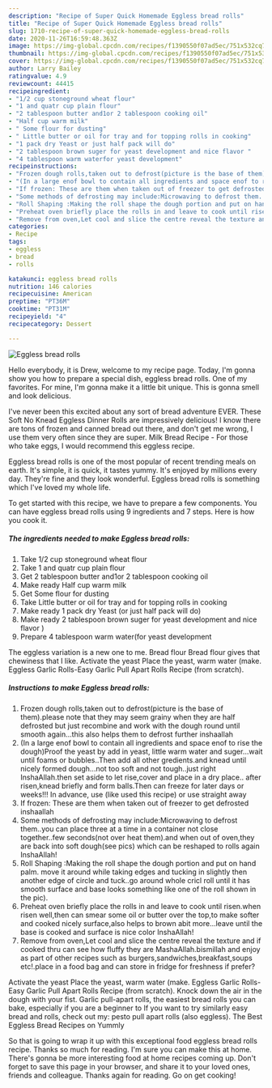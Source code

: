 ```yaml
---
description: "Recipe of Super Quick Homemade Eggless bread rolls"
title: "Recipe of Super Quick Homemade Eggless bread rolls"
slug: 1710-recipe-of-super-quick-homemade-eggless-bread-rolls
date: 2020-11-26T16:59:48.363Z
image: https://img-global.cpcdn.com/recipes/f1390550f07ad5ec/751x532cq70/eggless-bread-rolls-recipe-main-photo.jpg
thumbnail: https://img-global.cpcdn.com/recipes/f1390550f07ad5ec/751x532cq70/eggless-bread-rolls-recipe-main-photo.jpg
cover: https://img-global.cpcdn.com/recipes/f1390550f07ad5ec/751x532cq70/eggless-bread-rolls-recipe-main-photo.jpg
author: Larry Bailey
ratingvalue: 4.9
reviewcount: 44415
recipeingredient:
- "1/2 cup stoneground wheat flour"
- "1 and quatr cup plain flour"
- "2 tablespoon butter and1or 2 tablespoon cooking oil"
- "Half cup warm milk"
- " Some flour for dusting"
- " Little butter or oil for tray and for topping rolls in cooking"
- "1 pack dry Yeast or just half pack will do"
- "2 tablespoon brown suger for yeast development and nice flavor "
- "4 tablespoon warm waterfor yeast development"
recipeinstructions:
- "Frozen dough rolls,taken out to defrost(picture is the base of them).please note that they may seem grainy when they are half defrosted but just recombine and work with the dough round until smooth again...this also helps them to defrost further inshaallah"
- "(In a large enof bowl to contain all ingredients and space enof to rise the dough)Proof the yeast by add in yeast, little warm water and suger...wait until foams or bubbles..Then add all other gredients.and knead until nicely formed dough...not too soft and not tough..just right InshaAllah.then set aside to let rise,cover and place in a dry place.. after risen,knead briefly and form balls.Then can freeze for later days or weeks!!! In advance, use (like used this recipe) or use straight away"
- "If frozen: These are them when taken out of freezer to get defrosted inshaallah"
- "Some methods of defrosting may include:Microwaving to defrost them..you can place three at a time in a container not close together..few seconds(not over heat them).and when out of oven,they are back into soft dough(see pics) which can be reshaped to rolls again InshaAllah!"
- "Roll Shaping :Making the roll shape the dough portion and put on hand palm. move it around while taking edges and tucking in slightly then another edge of circle and tuck..go around whole cricl roll until it has smooth surface and base looks something like one of the roll shown in the pic)."
- "Preheat oven briefly place the rolls in and leave to cook until risen.when risen well,then can smear some oil or butter over the top,to make softer and cooked nicely surface,also helps to brown abit more...leave until the base is cooked and surface is nice color InshaAllah!"
- "Remove from oven,Let cool and slice the centre reveal the texture and if cooked thru can see how fluffy they are MashaAllah.bismillah and enjoy as part of other recipes such as burgers,sandwiches,breakfast,soups etc!.place in a food bag and can store in fridge for freshness if prefer?"
categories:
- Recipe
tags:
- eggless
- bread
- rolls

katakunci: eggless bread rolls 
nutrition: 146 calories
recipecuisine: American
preptime: "PT36M"
cooktime: "PT31M"
recipeyield: "4"
recipecategory: Dessert

---
```



![Eggless bread rolls](https://img-global.cpcdn.com/recipes/f1390550f07ad5ec/751x532cq70/eggless-bread-rolls-recipe-main-photo.jpg)

Hello everybody, it is Drew, welcome to my recipe page. Today, I'm gonna show you how to prepare a special dish, eggless bread rolls. One of my favorites. For mine, I'm gonna make it a little bit unique. This is gonna smell and look delicious.

I&#39;ve never been this excited about any sort of bread adventure EVER. These Soft No Knead Eggless Dinner Rolls are impressively delicious! I know there are tons of frozen and canned bread out there, and don&#39;t get me wrong, I use them very often since they are super. Milk Bread Recipe - For those who take eggs, I would recommend this eggless recipe.

Eggless bread rolls is one of the most popular of recent trending meals on earth. It's simple, it is quick, it tastes yummy. It's enjoyed by millions every day. They're fine and they look wonderful. Eggless bread rolls is something which I've loved my whole life.


To get started with this recipe, we have to prepare a few components. You can have eggless bread rolls using 9 ingredients and 7 steps. Here is how you cook it.

<!--inarticleads1-->

##### The ingredients needed to make Eggless bread rolls:

1. Take 1/2 cup stoneground wheat flour
1. Take 1 and quatr cup plain flour
1. Get 2 tablespoon butter and1or 2 tablespoon cooking oil
1. Make ready Half cup warm milk
1. Get  Some flour for dusting
1. Take  Little butter or oil for tray and for topping rolls in cooking
1. Make ready 1 pack dry Yeast (or just half pack will do)
1. Make ready 2 tablespoon brown suger for yeast development and nice flavor )
1. Prepare 4 tablespoon warm water(for yeast development


The eggless variation is a new one to me. Bread flour Bread flour gives that chewiness that I like. Activate the yeast Place the yeast, warm water (make. Eggless Garlic Rolls-Easy Garlic Pull Apart Rolls Recipe (from scratch). 

<!--inarticleads2-->

##### Instructions to make Eggless bread rolls:

1. Frozen dough rolls,taken out to defrost(picture is the base of them).please note that they may seem grainy when they are half defrosted but just recombine and work with the dough round until smooth again...this also helps them to defrost further inshaallah
1. (In a large enof bowl to contain all ingredients and space enof to rise the dough)Proof the yeast by add in yeast, little warm water and suger...wait until foams or bubbles..Then add all other gredients.and knead until nicely formed dough...not too soft and not tough..just right InshaAllah.then set aside to let rise,cover and place in a dry place.. after risen,knead briefly and form balls.Then can freeze for later days or weeks!!! In advance, use (like used this recipe) or use straight away
1. If frozen: These are them when taken out of freezer to get defrosted inshaallah
1. Some methods of defrosting may include:Microwaving to defrost them..you can place three at a time in a container not close together..few seconds(not over heat them).and when out of oven,they are back into soft dough(see pics) which can be reshaped to rolls again InshaAllah!
1. Roll Shaping :Making the roll shape the dough portion and put on hand palm. move it around while taking edges and tucking in slightly then another edge of circle and tuck..go around whole cricl roll until it has smooth surface and base looks something like one of the roll shown in the pic).
1. Preheat oven briefly place the rolls in and leave to cook until risen.when risen well,then can smear some oil or butter over the top,to make softer and cooked nicely surface,also helps to brown abit more...leave until the base is cooked and surface is nice color InshaAllah!
1. Remove from oven,Let cool and slice the centre reveal the texture and if cooked thru can see how fluffy they are MashaAllah.bismillah and enjoy as part of other recipes such as burgers,sandwiches,breakfast,soups etc!.place in a food bag and can store in fridge for freshness if prefer?


Activate the yeast Place the yeast, warm water (make. Eggless Garlic Rolls-Easy Garlic Pull Apart Rolls Recipe (from scratch). Knock down the air in the dough with your fist. Garlic pull-apart rolls, the easiest bread rolls you can bake, especially if you are a beginner to If you want to try similarly easy bread and rolls, check out my: pesto pull apart rolls (also eggless). The Best Eggless Bread Recipes on Yummly 

So that is going to wrap it up with this exceptional food eggless bread rolls recipe. Thanks so much for reading. I'm sure you can make this at home. There's gonna be more interesting food at home recipes coming up. Don't forget to save this page in your browser, and share it to your loved ones, friends and colleague. Thanks again for reading. Go on get cooking!

